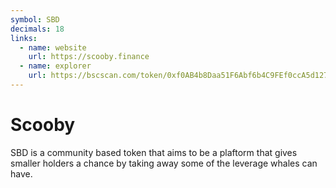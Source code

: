 ```yaml
---
symbol: SBD
decimals: 18
links:
  - name: website
    url: https://scooby.finance
  - name: explorer
    url: https://bscscan.com/token/0xf0AB4b8Daa51F6Abf6b4C9FEf0ccA5d127029AA9
---
```


# Scooby

SBD is a community based token that aims to be a plaftorm that gives smaller holders a chance by taking away some of the leverage whales can have.
